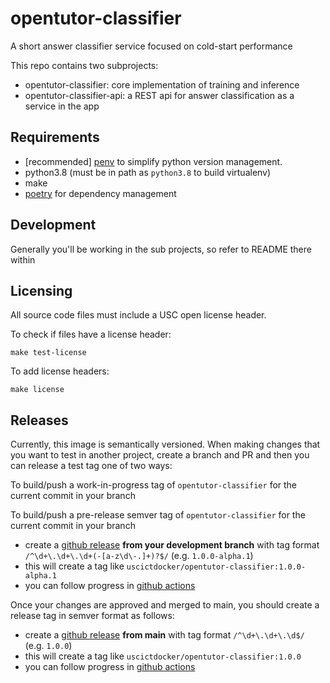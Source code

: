 # opentutor-classifier

A short answer classifier service focused on cold-start performance

This repo contains two subprojects:

- opentutor-classifier: core implementation of training and inference
- opentutor-classifier-api: a REST api for answer classification as a service in the app

## Requirements

- [recommended] [penv](https://github.com/pyenv/pyenv-installer) to simplify python version management. 
- python3.8 (must be in path as `python3.8` to build virtualenv)
- make
- [poetry](https://python-poetry.org/docs/) for dependency management

## Development

Generally you'll be working in the sub projects, so refer to README there within

## Licensing

All source code files must include a USC open license header.

To check if files have a license header:

```
make test-license
```

To add license headers:

```
make license
```

## Releases

Currently, this image is semantically versioned. When making changes that you want to test in another project, create a branch and PR and then you can release a test tag one of two ways:

To build/push a work-in-progress tag of `opentutor-classifier` for the current commit in your branch

To build/push a pre-release semver tag of `opentutor-classifier` for the current commit in your branch

- create a [github release](https://github.com/ICTLearningSciences/opentutor-classifier/releases/new) **from your development branch** with tag format `/^\d+\.\d+\.\d+(-[a-z\d\-.]+)?$/` (e.g. `1.0.0-alpha.1`)
- this will create a tag like `uscictdocker/opentutor-classifier:1.0.0-alpha.1`
- you can follow progress in [github actions](https://github.com/opentutor/opentutor-classifier/actions)


Once your changes are approved and merged to main, you should create a release tag in semver format as follows:

- create a [github release](https://github.com/ICTLearningSciences/opentutor-classifier/releases/new) **from main** with tag format `/^\d+\.\d+\.\d$/` (e.g. `1.0.0`)
- this will create a tag like `uscictdocker/opentutor-classifier:1.0.0`
- you can follow progress in [github actions](https://github.com/opentutor/opentutor-classifier/actions)

